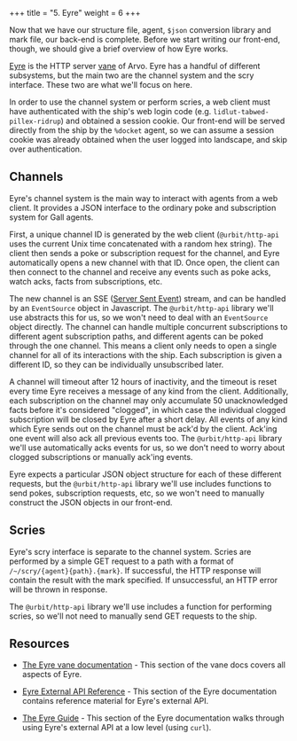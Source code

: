 +++
title = "5. Eyre"
weight = 6
+++

Now that we have our structure file, agent, `$json` conversion library and mark
file, our back-end is complete. Before we start writing our front-end, though,
we should give a brief overview of how Eyre works.

[Eyre](/reference/arvo/eyre/eyre) is the HTTP server [vane](/reference/glossary/vane) of
Arvo. Eyre has a handful of different subsystems, but the main two are the
channel system and the scry interface. These two are what we'll focus on here.

In order to use the channel system or perform scries, a web client must have
authenticated with the ship's web login code (e.g.
`lidlut-tabwed-pillex-ridrup`) and obtained a session cookie. Our front-end will
be served directly from the ship by the `%docket` agent, so we can assume a
session cookie was already obtained when the user logged into landscape, and
skip over authentication.

## Channels

Eyre's channel system is the main way to interact with agents from a web client.
It provides a JSON interface to the ordinary poke and subscription system for
Gall agents.

First, a unique channel ID is generated by the web client (`@urbit/http-api`
uses the current Unix time concatenated with a random hex string). The client
then sends a poke or subscription request for the channel, and Eyre
automatically opens a new channel with that ID. Once open, the client can then
connect to the channel and receive any events such as poke acks, watch acks,
facts from subscriptions, etc.

The new channel is an SSE ([Server Sent
Event](https://html.spec.whatwg.org/#server-sent-events)) stream, and can be
handled by an `EventSource` object in Javascript. The `@urbit/http-api` library
we'll use abstracts this for us, so we won't need to deal with an `EventSource`
object directly. The channel can handle multiple concurrent subscriptions to
different agent subscription paths, and different agents can be poked through
the one channel. This means a client only needs to open a single channel for all
of its interactions with the ship. Each subscription is given a different ID, so
they can be individually unsubscribed later.

A channel will timeout after 12 hours of inactivity, and the timeout is reset
every time Eyre receives a message of any kind from the client. Additionally,
each subscription on the channel may only accumulate 50 unacknowledged facts
before it's considered "clogged", in which case the individual clogged
subscription will be closed by Eyre after a short delay. All events of any kind
which Eyre sends out on the channel must be ack'd by the client. Ack'ing one
event will also ack all previous events too. The `@urbit/http-api` library we'll
use automatically acks events for us, so we don't need to worry about clogged
subscriptions or manually ack'ing events.

Eyre expects a particular JSON object structure for each of these different
requests, but the `@urbit/http-api` library we'll use includes functions to send
pokes, subscription requests, etc, so we won't need to manually construct the
JSON objects in our front-end.

## Scries

Eyre's scry interface is separate to the channel system. Scries are performed by
a simple GET request to a path with a format of `/~/scry/{agent}{path}.{mark}`.
If successful, the HTTP response will contain the result with the mark
specified. If unsuccessful, an HTTP error will be thrown in response.

The `@urbit/http-api` library we'll use includes a function for performing
scries, so we'll not need to manually send GET requests to the ship.

## Resources

- [The Eyre vane documentation](/reference/arvo/eyre/eyre) - This section of the vane
  docs covers all aspects of Eyre.
- [Eyre External API Reference](/reference/arvo/eyre/external-api-ref) - This section
  of the Eyre documentation contains reference material for Eyre's external API.

- [The Eyre Guide](/reference/arvo/eyre/guide) - This section of the Eyre
  documentation walks through using Eyre's external API at a low level (using
  `curl`).
